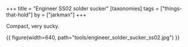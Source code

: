 +++
title = "Engineer SS02 solder sucker"
[taxonomies]
tags = ["things-that-hold"]
by = ["jarkman"]
+++

Compact, very sucky.

{{ figure(width=640, path="tools/engineer_solder_sucker_ss02.jpg") }}
